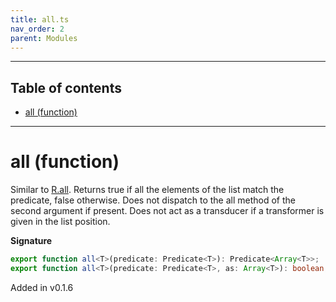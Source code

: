 ```yaml
---
title: all.ts
nav_order: 2
parent: Modules
---
```


---

<h2 class="text-delta">Table of contents</h2>

- [all (function)](#all-function)

---

# all (function)

Similar to [R.all](https://ramdajs.com/docs/#all). Returns true if all the elements of the list
match the predicate, false otherwise. Does not dispatch to the all method of the second argument if present. Does not
act as a transducer if a transformer is given in the list position.

**Signature**

```ts
export function all<T>(predicate: Predicate<T>): Predicate<Array<T>>;
export function all<T>(predicate: Predicate<T>, as: Array<T>): boolean; { ... }
```

Added in v0.1.6

